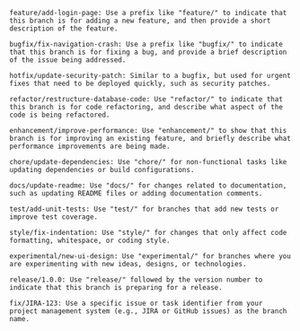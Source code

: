     feature/add-login-page: Use a prefix like "feature/" to indicate that this branch is for adding a new feature, and then provide a short description of the feature.

    bugfix/fix-navigation-crash: Use a prefix like "bugfix/" to indicate that this branch is for fixing a bug, and provide a brief description of the issue being addressed.

    hotfix/update-security-patch: Similar to a bugfix, but used for urgent fixes that need to be deployed quickly, such as security patches.

    refactor/restructure-database-code: Use "refactor/" to indicate that this branch is for code refactoring, and describe what aspect of the code is being refactored.

    enhancement/improve-performance: Use "enhancement/" to show that this branch is for improving an existing feature, and briefly describe what performance improvements are being made.

    chore/update-dependencies: Use "chore/" for non-functional tasks like updating dependencies or build configurations.

    docs/update-readme: Use "docs/" for changes related to documentation, such as updating README files or adding documentation comments.

    test/add-unit-tests: Use "test/" for branches that add new tests or improve test coverage.

    style/fix-indentation: Use "style/" for changes that only affect code formatting, whitespace, or coding style.

    experimental/new-ui-design: Use "experimental/" for branches where you are experimenting with new ideas, designs, or technologies.

    release/1.0.0: Use "release/" followed by the version number to indicate that this branch is preparing for a release.

    fix/JIRA-123: Use a specific issue or task identifier from your project management system (e.g., JIRA or GitHub issues) as the branch name.

